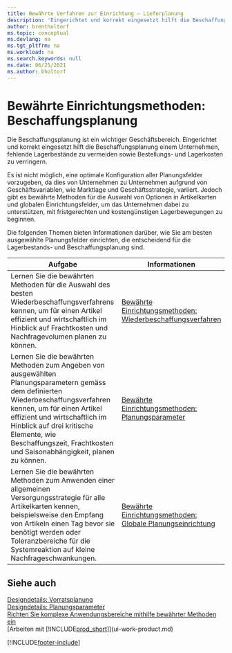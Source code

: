 ```yaml
---
title: Bewährte Verfahren zur Einrichtung – Lieferplanung
description: 'Eingerichtet und korrekt eingesetzt hilft die Beschaffungsplanung einem Unternehmen, fehlende Lagerbestände zu vermeiden sowie Bestellungs- und Lagerkosten zu verringern.'
author: brentholtorf
ms.topic: conceptual
ms.devlang: na
ms.tgt_pltfrm: na
ms.workload: na
ms.search.keywords: null
ms.date: 06/25/2021
ms.author: bholtorf
---
```

# Bewährte Einrichtungsmethoden: Beschaffungsplanung
Die Beschaffungsplanung ist ein wichtiger Geschäftsbereich. Eingerichtet und korrekt eingesetzt hilft die Beschaffungsplanung einem Unternehmen, fehlende Lagerbestände zu vermeiden sowie Bestellungs- und Lagerkosten zu verringern.  

 Es ist nicht möglich, eine optimale Konfiguration aller Planungsfelder vorzugeben, da dies von Unternehmen zu Unternehmen aufgrund von Geschäftsvariablen, wie Marktlage und Geschäftsstrategie, variiert. Jedoch gibt es bewährte Methoden für die Auswahl von Optionen in Artikelkarten und globalen Einrichtungsfelder, um das Unternehmen dabei zu unterstützen, mit fristgerechten und kostengünstigen Lagerbewegungen zu beginnen.  

 Die folgenden Themen bieten Informationen darüber, wie Sie am besten ausgewählte Planungsfelder einrichten, die entscheidend für die Lagerbestands- und Beschaffungsplanung sind.  

|**Aufgabe**|**Informationen**|  
|------------|-------------|  
|Lernen Sie die bewährten Methoden für die Auswahl des besten Wiederbeschaffungsverfahrens kennen, um für einen Artikel effizient und wirtschaftlich im Hinblick auf Frachtkosten und Nachfragevolumen planen zu können.|[Bewährte Einrichtungsmethoden: Wiederbeschaffungsverfahren](setup-best-practices-reordering-policies.md)|  
|Lernen Sie die bewährten Methoden zum Angeben von ausgewählten Planungsparametern gemäss dem definierten Wiederbeschaffungsverfahren kennen, um für einen Artikel effizient und wirtschaftlich im Hinblick auf drei kritische Elemente, wie Beschaffungszeit, Frachtkosten und Saisonabhängigkeit, planen zu können.|[Bewährte Einrichtungsmethoden: Planungsparameter](setup-best-practices-planning-parameters.md)|  
|Lernen Sie die bewährten Methoden zum Anwenden einer allgemeinen Versorgungsstrategie für alle Artikelkarten kennen, beispielsweise den Empfang von Artikeln einen Tag bevor sie benötigt werden oder Toleranzbereiche für die Systemreaktion auf kleine Nachfrageschwankungen.|[Bewährte Einrichtungsmethoden: Globale Planungseinrichtung](setup-best-practices-global-planning-setup.md)|  

## Siehe auch  
 [Designdetails: Vorratsplanung](design-details-supply-planning.md)   
 [Designdetails: Planungsparameter](design-details-planning-parameters.md)   
 [Richten Sie komplexe Anwendungsbereiche mithilfe bewährter Methoden ein](set-up-complex-application-areas-using-best-practices.md)  
 [Arbeiten mit [!INCLUDE[prod_short](includes/prod_short.md)]](ui-work-product.md)


[!INCLUDE[footer-include](includes/footer-banner.md)]